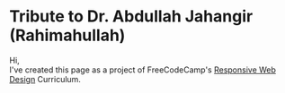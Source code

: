 # Tribute to Dr. Abdullah Jahangir (Rahimahullah)

Hi,   
I've created this page as a project of FreeCodeCamp's [Responsive Web Design](https://www.freecodecamp.org/learn/responsive-web-design) Curriculum.
